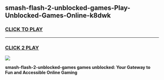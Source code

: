 
## smash-flash-2-unblocked-games-Play-Unblocked-Games-Online-k8dwk
<h3>
<a href="https://premium76.site?title=smash-flash-2-unblocked-games&ref=24A">CLICK TO PLAY</a></h3>
<hr>

<h3>
<a href="https://premium76.site?title=smash-flash-2-unblocked-games&ref=24A">CLICK 2 PLAY</a>
  
</h3>

<a href="https://premium76.site?title=smash-flash-2-unblocked-games&ref=24A"><img src="https://clearcache.store/games.png"></a>


**smash-flash-2-unblocked-games games unblocked: Your Gateway to Fun and Accessible Online Gaming**
